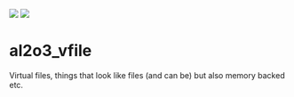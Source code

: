 ![](https://github.com/DeanoC/al2o3_vfile/Build/badge.svg)
![](https://github.com/DeanoC/al2o3_vfile/Test/badge.svg)


# al2o3_vfile
Virtual files, things that look like files (and can be) but also memory backed etc.


